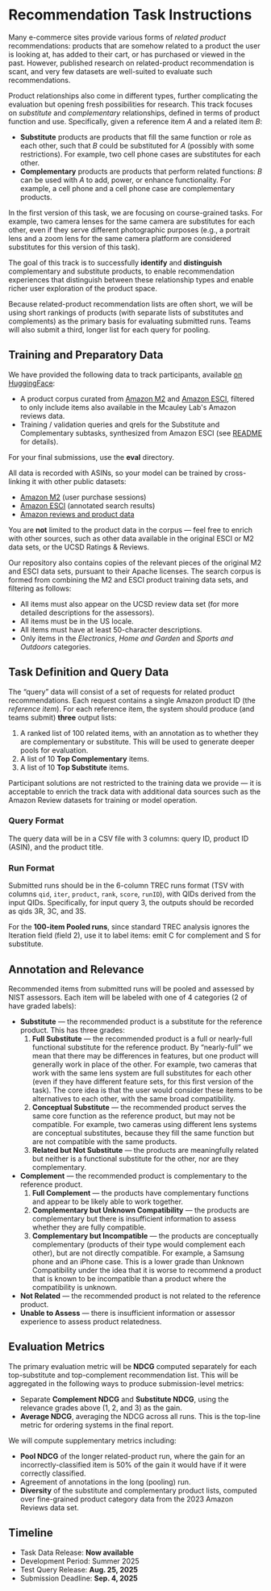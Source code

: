 # Recommendation Task Instructions

Many e-commerce sites provide various forms of *related product*
recommendations: products that are somehow related to a product the user is
looking at, has added to their cart, or has purchased or viewed in the past.
However, published research on related-product recommendation is scant, and very
few datasets are well-suited to evaluate such recommendations.

Product relationships also come in different types, further complicating the
evaluation but opening fresh possibilities for research. This track focuses on
*substitute* and *complementary* relationships, defined in terms of product
function and use. Specifically, given a reference item *A* and a related item
*B*:

* **Substitute** products are products that fill the same function or role as
  each other, such that *B* could be substituted for *A* (possibly with some
  restrictions). For example, two cell phone cases are substitutes for each
  other.
* **Complementary** products are products that perform related functions: *B*
  can be used with *A* to add, power, or enhance functionality. For example, a
  cell phone and a cell phone case are complementary products.

In the first version of this task, we are focusing on course-grained tasks. For
example, two camera lenses for the same camera are substitutes for each other,
even if they serve different photographic purposes (e.g., a portrait lens and a
zoom lens for the same camera platform are considered substitutes for this
version of this task).

The goal of this track is to successfully **identify** and **distinguish**
complementary and substitute products, to enable recommendation experiences that
distinguish between these relationship types and enable richer user exploration
of the product space.

Because related-product recommendation lists are often short, we will be using
short rankings of products (with separate lists of substitutes and complements)
as the primary basis for evaluating submitted runs. Teams will also submit a
third, longer list for each query for pooling.

## Training and Preparatory Data

[repo]: https://huggingface.co/datasets/trec-product-search/product-recommendation-2025/
[README]: https://huggingface.co/datasets/trec-product-search/product-recommendation-2025/blob/main/eval/README.md

We have provided the following data to track participants, available [on
HuggingFace][repo]:

* A product corpus curated from [Amazon M2][M2] and [Amazon ESCI][ESCI],
  filtered to only include items also available in the Mcauley Lab's Amazon
  reviews data.
* Training / validation queries and qrels for the Substitute and Complementary
  subtasks, synthesized from Amazon ESCI (see [README][] for details).

For your final submissions, use the **eval** directory.

All data is recorded with ASINs, so your model can be trained by cross-linking it with other public datasets:

* [Amazon M2][M2] (user purchase sessions)
* [Amazon ESCI][ESCI] (annotated search results)
* [Amazon reviews and product data][UCSD]

You are **not** limited to the product data in the corpus — feel free to enrich
with other sources, such as other data available in the original ESCI or M2 data
sets, or the UCSD Ratings & Reviews.

Our repository also contains copies of the relevant pieces of the original M2
and ESCI data sets, pursuant to their Apache licenses. The search corpus is
formed from combining the M2 and ESCI product training data sets, and filtering
as follows:

* All items must also appear on the UCSD review data set (for more detailed
  descriptions for the assessors).
* All items must be in the US locale.
* All items must have at least 50-character descriptions.
* Only items in the *Electronics*, *Home and Garden* and *Sports and Outdoors*
  categories.

[ESCI]: https://amazonkddcup.github.io/
[M2]: https://kddcup23.github.io/
[UCSD]: https://amazon-reviews-2023.github.io/

## Task Definition and Query Data

The “query” data will consist of a set of requests for related product
recommendations. Each request contains a single Amazon product ID (the
*reference item*). For each reference item, the system should produce (and teams
submit) **three** output lists:

1. A ranked list of 100 related items, with an annotation as to whether they are
   complementary or substitute. This will be used to generate deeper pools for
   evaluation.
2. A list of 10 **Top Complementary** items.
3. A list of 10 **Top Substitute** items.

Participant solutions are not restricted to the training data we provide — it is
acceptable to enrich the track data with additional data sources such as the
Amazon Review datasets for training or model operation.

### Query Format

The query data will be in a CSV file with 3 columns: query ID, product ID
(ASIN), and the product title.

### Run Format

Submitted runs should be in the 6-column TREC runs format (TSV with columns
`qid`, `iter`, `product`, `rank`, `score`, `runID`), with QIDs derived from the
input QIDs.  Specifically, for input query 3, the outputs should be recorded as
qids 3R, 3C, and 3S.

For the **100-item Pooled runs**, since standard TREC analysis ignores the
Iteration field (field 2), use it to label items: emit C for complement and S
for substitute.

## Annotation and Relevance

Recommended items from submitted runs will be pooled and assessed by NIST assessors. Each item will be labeled with one of 4 categories (2 of have graded labels):

* **Substitute** — the recommended product is a substitute for the reference product. This has three grades:
  1. **Full Substitute** — the recommended product is a full or nearly-full functional substitute for the reference product. By “nearly-full” we mean that there may be differences in features, but one product will generally work in place of the other. For example, two cameras that work with the same lens system are full substitutes for each other (even if they have different feature sets, for this first version of the task). The core idea is that the user would consider these items to be alternatives to each other, with the same broad compatibility.
  2. **Conceptual Substitute** — the recommended product serves the same core function as the reference product, but may not be compatible. For example, two cameras using different lens systems are conceptual substitutes, because they fill the same function but are not compatible with the same products.
  3. **Related but Not Substitute** — the products are meaningfully related but neither is a functional substitute for the other, nor are they complementary.
* **Complement** — the recommended product is complementary to the reference product.
  1. **Full Complement** — the products have complementary functions and appear to be likely able to work together.
  2. **Complementary but Unknown Compatibility** — the products are complementary but there is insufficient information to assess whether they are fully compatible.
  3. **Complementary but Incompatible** — the products are conceptually complementary (products of their type would complement each other), but are not directly compatible. For example, a Samsung phone and an iPhone case. This is a lower grade than Unknown Compatibility under the idea that it is worse to recommend a product that is known to be incompatible than a product where the compatibility is unknown.
* **Not Related** — the recommended product is not related to the reference product.
* **Unable to Assess** — there is insufficient information or assessor experience to assess product relatedness.

## Evaluation Metrics

The primary evaluation metric will be **NDCG** computed separately for each
top-substitute and top-complement recommendation list. This will be aggregated
in the following ways to produce submission-level metrics:

* Separate **Complement NDCG** and **Substitute NDCG**, using the relevance
  grades above (1, 2, and 3\) as the gain.
* **Average NDCG**, averaging the NDCG across all runs. This is the top-line
  metric for ordering systems in the final report.

We will compute supplementary metrics including:

* **Pool NDCG** of the longer related-product run, where the gain for an
  incorrectly-classified item is 50% of the gain it would have if it were
  correctly classified.
* Agreement of annotations in the long (pooling) run.
* **Diversity** of the substitute and complementary product lists, computed over
  fine-grained product category data from the 2023 Amazon Reviews data set.

## Timeline

* Task Data Release: **Now available**
* Development Period: Summer 2025
* Test Query Release: **Aug. 25, 2025**
* Submission Deadline: **Sep. 4, 2025**
